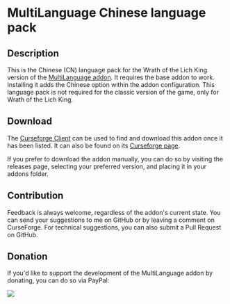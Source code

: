 # MultiLanguage Chinese language pack

## Description
This is the Chinese (CN) language pack for the Wrath of the Lich King version of the [MultiLanguage addon](https://www.curseforge.com/wow/addons/multilanguage). It requires the base addon to work. Installing it adds the Chinese option within the addon configuration. This language pack is not required for the classic version of the game, only for Wrath of the Lich King.

## Download
The [Curseforge Client](https://curseforge.overwolf.com/) can be used to find and download this addon once it has been listed. It can also be found on its [Curseforge page](https://www.curseforge.com/wow/addons/multilanguage-chinese-language-pack).

If you prefer to download the addon manually, you can do so by visiting the releases page, selecting your preferred version, and placing it in your addons folder.

## Contribution
Feedback is always welcome, regardless of the addon's current state. You can send your suggestions to me on GitHub or by leaving a comment on CurseForge. For technical suggestions, you can also submit a Pull Request on GitHub.

## Donation
If you'd like to support the development of the MultiLanguage addon by donating, you can do so via PayPal:

<a href='https://www.paypal.com/donate/?hosted_button_id=7DQWLKGFDJNBQ'><img src="https://www.paypalobjects.com/en_US/i/btn/btn_donate_LG.gif"/></a>
